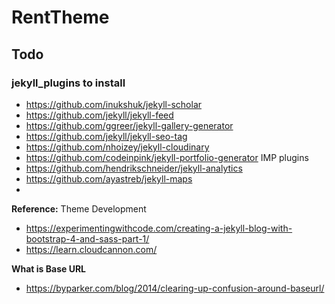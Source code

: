 # RentTheme
## Todo
### jekyll_plugins to install
- https://github.com/inukshuk/jekyll-scholar
- https://github.com/jekyll/jekyll-feed
- https://github.com/ggreer/jekyll-gallery-generator
- https://github.com/jekyll/jekyll-seo-tag
- https://github.com/nhoizey/jekyll-cloudinary
- https://github.com/codeinpink/jekyll-portfolio-generator
IMP plugins
- https://github.com/hendrikschneider/jekyll-analytics
- https://github.com/ayastreb/jekyll-maps
-
**Reference:** Theme Development

- https://experimentingwithcode.com/creating-a-jekyll-blog-with-bootstrap-4-and-sass-part-1/
- https://learn.cloudcannon.com/

**What is Base URL**
- https://byparker.com/blog/2014/clearing-up-confusion-around-baseurl/
